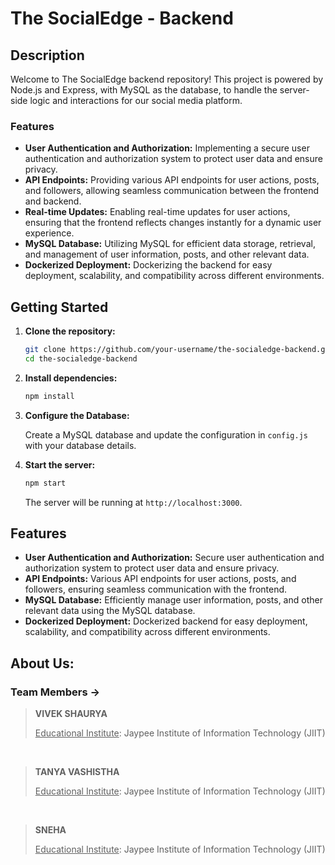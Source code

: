 # The SocialEdge - Backend

## Description

Welcome to The SocialEdge backend repository! This project is powered by Node.js and Express, with MySQL as the database, to handle the server-side logic and interactions for our social media platform.

### Features

- **User Authentication and Authorization:** Implementing a secure user authentication and authorization system to protect user data and ensure privacy.
- **API Endpoints:** Providing various API endpoints for user actions, posts, and followers, allowing seamless communication between the frontend and backend.
- **Real-time Updates:** Enabling real-time updates for user actions, ensuring that the frontend reflects changes instantly for a dynamic user experience.
- **MySQL Database:** Utilizing MySQL for efficient data storage, retrieval, and management of user information, posts, and other relevant data.
- **Dockerized Deployment:** Dockerizing the backend for easy deployment, scalability, and compatibility across different environments.

## Getting Started

1. **Clone the repository:**

   ```bash
   git clone https://github.com/your-username/the-socialedge-backend.git
   cd the-socialedge-backend
   ```

2. **Install dependencies:**

   ```bash
   npm install
   ```

3. **Configure the Database:**

   Create a MySQL database and update the configuration in `config.js` with your database details.

4. **Start the server:**

   ```bash
   npm start
   ```

   The server will be running at `http://localhost:3000`.

## Features

- **User Authentication and Authorization:** Secure user authentication and authorization system to protect user data and ensure privacy.
- **API Endpoints:** Various API endpoints for user actions, posts, and followers, ensuring seamless communication with the frontend.
- **MySQL Database:** Efficiently manage user information, posts, and other relevant data using the MySQL database.
- **Dockerized Deployment:** Dockerized backend for easy deployment, scalability, and compatibility across different environments.

## About Us:
### Team Members ->


> **VIVEK SHAURYA** <p align="centre"> 
<u>Educational Institute</u>: Jaypee Institute of Information Technology (JIIT)   
</p>

<br>

> **TANYA VASHISTHA** <p align="centre"> 
<u>Educational Institute</u>: Jaypee Institute of Information Technology (JIIT)   
</p>

<br>

> **SNEHA** <p align="centre"> 
<u>Educational Institute</u>: Jaypee Institute of Information Technology (JIIT)   
</p>

<br>
